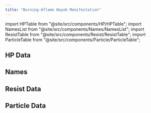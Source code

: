 ```yaml
---
title: "Burning-Aflame Wayob Manifestation"
---
```


import HPTable from "@site/src/components/HP/HPTable";
import NamesList from "@site/src/components/Names/NamesList";
import ResistTable from "@site/src/components/Resist/ResistTable";
import ParticleTable from "@site/src/components/Particle/ParticleTable";

## HP Data

<HPTable item_key="burningaflamewayobmanifestation" data_src="enemy" />

## Names

<NamesList item_key="burningaflamewayobmanifestation" data_src="enemy" />

## Resist Data

<ResistTable item_key="burningaflamewayobmanifestation" data_src="enemy" />

## Particle Data

<ParticleTable item_key="burningaflamewayobmanifestation" data_src="enemy" />